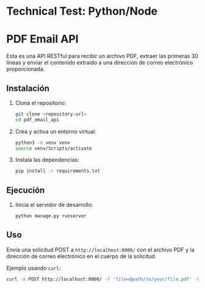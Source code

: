 # Technical Test: Python/Node
 
# PDF Email API

Esta es una API RESTful para recibir un archivo PDF, extraer las primeras 30 líneas y enviar el contenido extraído a una dirección de correo electrónico proporcionada.

## Instalación

1. Clona el repositorio:
    ```sh
    git clone <repository-url>
    cd pdf_email_api
    ```

2. Crea y activa un entorno virtual:
    ```sh
    python3 -m venv venv
    source venv/Scripts/activate
    ```

3. Instala las dependencias:
    ```sh
    pip install -r requirements.txt
    ```


## Ejecución

1. Inicia el servidor de desarrollo:
    ```sh
    python manage.py runserver
    ```

## Uso

Envía una solicitud POST a `http://localhost:8000/` con el archivo PDF y la dirección de correo electrónico en el cuerpo de la solicitud.

Ejemplo usando `curl`:
```sh
curl -X POST http://localhost:8000/ -F 'file=@path/to/your/file.pdf' -F 'email=example@example.com'